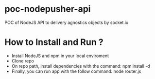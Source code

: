 poc-nodepusher-api
==================

POC of NodeJS API to delivery agnostics objects by socket.io

How to Install and Run ?
=================
- Install NodeJS and npm in your local enviroment
- Clone repo
- On repo path, install dependencies with the command: npm install -d
- Finally, you can run app with the follow command: node router.js
